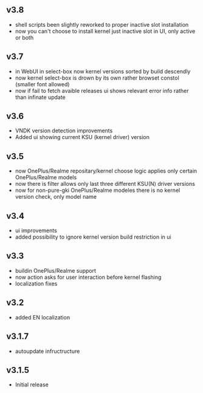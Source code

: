 ## v3.8
- shell scripts been slightly reworked to proper inactive slot installation
- now you can't choose to install kernel just inactive slot in UI, only active or both
## v3.7
- in WebUI in select-box now kernel versions sorted by build descendly
- now kernel select-box is drown by its own rather browset constol (smaller font allowed)
- now if fail to fetch avaible releases ui shows relevant error info rather than infinate update
## v3.6
- VNDK version detection improvements
- Added ui showing current KSU (kernel driver) version
## v3.5
- now OnePlus/Realme repositary/kernel choose logic applies only certain OnePlus/Realme models
- now there is filter allows only last three different KSU(N) driver versions
- now for non-pure-gki OnePlus/Realme modeles there is no kernel version check, only model name
## v3.4
- ui improvements
- added possibility to ignore kernel version build restriction in ui
## v3.3
- buildin OnePlus/Realme support
- now action asks for user interaction before kernel flashing
- localization fixes
## v3.2
- added EN localization
## v3.1.7
- autoupdate infructructure
## v3.1.5 
- Initial release